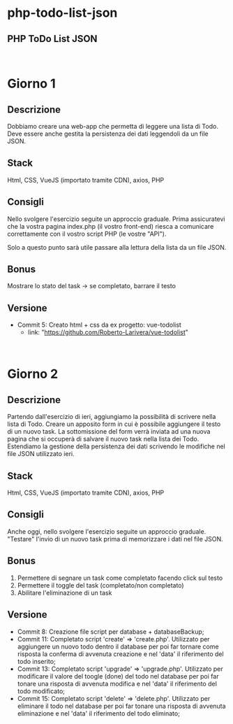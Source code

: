 # php-todo-list-json
## PHP ToDo List JSON
<br>

# Giorno 1
## Descrizione
Dobbiamo creare una web-app che permetta di leggere una lista di Todo.
Deve essere anche gestita la persistenza dei dati leggendoli da un file JSON.

## Stack
Html, CSS, VueJS (importato tramite CDN), axios, PHP

## Consigli
Nello svolgere l'esercizio seguite un approccio graduale.
Prima assicuratevi che la vostra pagina index.php (il vostro front-end) riesca a comunicare correttamente con il vostro script PHP (le vostre "API").

Solo a questo punto sarà utile passare alla lettura della lista da un file JSON.

## Bonus
Mostrare lo stato del task → se completato, barrare il testo

## Versione
- Commit 5: Creato html + css da ex progetto: vue-todolist
    - link: "https://github.com/Roberto-Larivera/vue-todolist"

<br>

# Giorno 2
## Descrizione
Partendo dall'esercizio di ieri, aggiungiamo la possibilità di scrivere nella lista di Todo.
Creare un apposito form in cui è possibile aggiungere il testo di un nuovo task. La sottomissione del form verrà inviata ad una nuova pagina che si occuperà di salvare il nuovo task nella lista dei Todo.
Estendiamo la gestione della persistenza dei dati scrivendo le modifiche nel file JSON utilizzato ieri.

## Stack
Html, CSS, VueJS (importato tramite CDN), axios, PHP

## Consigli
Anche oggi, nello svolgere l'esercizio seguite un approccio graduale.
"Testare" l'invio di un nuovo task prima di memorizzare i dati nel file JSON.


## Bonus
1. Permettere di segnare un task come completato facendo click sul testo
2. Permettere il toggle del task (completato/non completato)
3. Abilitare l'eliminazione di un task

## Versione
- Commit 8: Creazione file script per database + databaseBackup;
- Commit 11: Completato script 'create' => 'create.php'. Utilizzato per aggiungere un nuovo todo dentro il database per poi far tornare come risposta la conferma di avvenuta creazione e nel 'data' il riferimento del todo inserito;
- Commit 13: Completato script 'upgrade' => 'upgrade.php'. Utilizzato per modificare il valore del toogle (done) del todo nel database per poi far tonare una risposta di avvenuta modifica e nel 'data' il riferimento del todo modificato;
- Commit 15: Completato script 'delete' => 'delete.php'. Utilizzato per eliminare il todo nel database per poi far tonare una risposta di avvenuta eliminazione e nel 'data' il riferimento del todo eliminato;